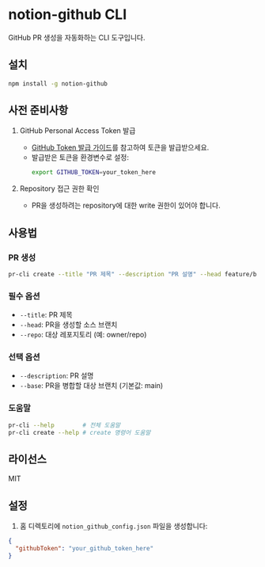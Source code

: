 # notion-github CLI

GitHub PR 생성을 자동화하는 CLI 도구입니다.

## 설치

```bash
npm install -g notion-github
```

## 사전 준비사항

1. GitHub Personal Access Token 발급

   - [GitHub Token 발급 가이드](./docs/GITHUB_TOKEN.md)를 참고하여 토큰을 발급받으세요.
   - 발급받은 토큰을 환경변수로 설정:
     ```bash
     export GITHUB_TOKEN=your_token_here
     ```

2. Repository 접근 권한 확인
   - PR을 생성하려는 repository에 대한 write 권한이 있어야 합니다.

## 사용법

### PR 생성

```bash
pr-cli create --title "PR 제목" --description "PR 설명" --head feature/branch --repo owner/repo
```

### 필수 옵션

- `--title`: PR 제목
- `--head`: PR을 생성할 소스 브랜치
- `--repo`: 대상 레포지토리 (예: owner/repo)

### 선택 옵션

- `--description`: PR 설명
- `--base`: PR을 병합할 대상 브랜치 (기본값: main)

### 도움말

```bash
pr-cli --help        # 전체 도움말
pr-cli create --help # create 명령어 도움말
```

## 라이선스

MIT

## 설정

1. 홈 디렉토리에 `notion_github_config.json` 파일을 생성합니다:

```json
{
  "githubToken": "your_github_token_here"
}
```
